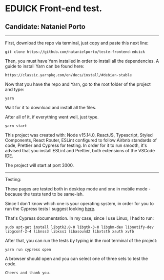 # EDUICK Front-end test.

## Candidate: Nataniel Porto
-----------------------
First, download the repo via terminal, just copy and paste this next line:
```
git clone https://github.com/natanielporto/teste-frontend-eduick
```


Then, you must have Yarn installed in order to install all the dependencies.
A guide to install Yarn can be found here:
```
https://classic.yarnpkg.com/en/docs/install/#debian-stable
```

Now that you have the repo and Yarn, go to the root folder of the project and type:
```
yarn
```

Wait for it to download and install all the files.

After all of it, if everything went well, just type.
```
yarn start
```

This project was created with: 
Node v15.14.0, ReactJS, Typescript, Styled Components, React Router, ESLint configured to follow Airbnb standards of code, Prettier and Cypress for testing.
In order for it to run smooth, it's advised that you install ESLint and Prettier, both extensions of the VSCode IDE.

The project will start at port 3000.

---
Testing:

These pages are tested both in desktop mode and one in mobile mode - because the tests tend to be same-ish. 

Since I don't know which one is your operating system, in order for you to run the Cypress tests I suggest looking [here](https://docs.cypress.io/guides/getting-started/installing-cypress#System-requirements).

That's Cypress documentation. In my case, since I use Linux, I had to run:
```
sudo apt-get install libgtk2.0-0 libgtk-3-0 libgbm-dev libnotify-dev libgconf-2-4 libnss3 libxss1 libasound2 libxtst6 xauth xvfb
```
After that, you can run the tests by typing in the root terminal of the project:
```
yarn run cypress open
```
A browser should open and you can select one of three sets to test the code.

```Cheers and thank you.```